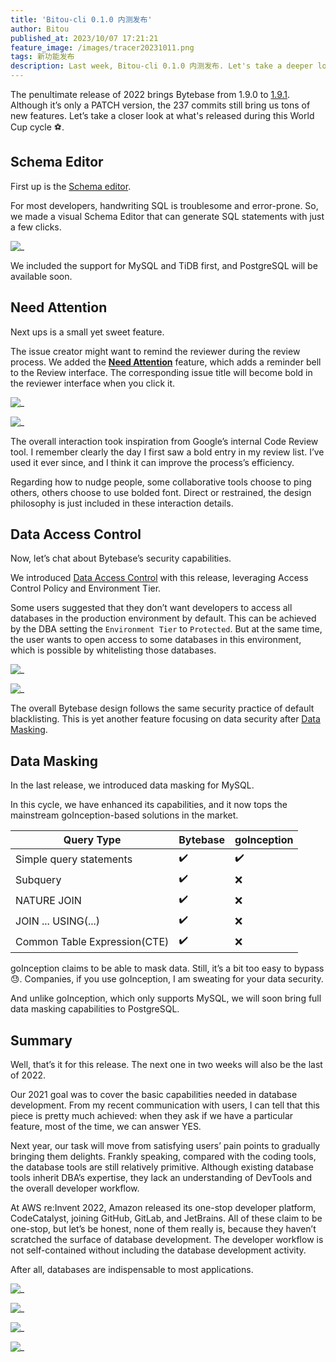```yaml
---
title: 'Bitou-cli 0.1.0 内测发布'
author: Bitou
published_at: 2023/10/07 17:21:21
feature_image: /images/tracer20231011.png
tags: 新功能发布
description: Last week, Bitou-cli 0.1.0 内测发布. Let's take a deeper look into the new features - schema editor, mark issues as Need Attention, data access control, and data masking.
---
```


The penultimate release of 2022 brings Bytebase from 1.9.0 to [1.9.1](/changelog/bytebase-1-9-1). Although it’s only a PATCH version, the 237 commits still bring us tons of new features. Let’s take a closer look at what's released during this World Cup cycle ⚽️.

## Schema Editor

First up is the [Schema editor](/docs/change-database/schema-editor).

For most developers, handwriting SQL is troublesome and error-prone. So, we made a visual Schema Editor that can generate SQL statements with just a few clicks.

![_](/content/blog/1-9-1-new-features/schema-editor.webp)

We included the support for MySQL and TiDB first, and PostgreSQL will be available soon.

## Need Attention

Next ups is a small yet sweet feature.

The issue creator might want to remind the reviewer during the review process. We added the **[Need Attention](/docs/change-database/change-workflow/#issue-need-attention)** feature, which adds a reminder bell to the Review interface. The corresponding issue title will become bold in the reviewer interface when you click it.

![_](/content/blog/1-9-1-new-features/need-attention-bell.webp)

![_](/content/blog/1-9-1-new-features/need-attention-bold.webp)

The overall interaction took inspiration from Google’s internal Code Review tool. I remember clearly the day I first saw a bold entry in my review list. I’ve used it ever since, and I think it can improve the process’s efficiency.

Regarding how to nudge people, some collaborative tools choose to ping others, others choose to use bolded font. Direct or restrained, the design philosophy is just included in these interaction details.

## Data Access Control

Now, let’s chat about Bytebase’s security capabilities.

We introduced [Data Access Control](/docs/security/data-access-control) with this release, leveraging Access Control Policy and Environment Tier.

Some users suggested that they don’t want developers to access all databases in the production environment by default. This can be achieved by the DBA setting the `Environment Tier` to `Protected`. But at the same time, the user wants to open access to some databases in this environment, which is possible by whitelisting those databases.

![_](/content/blog/1-9-1-new-features/protected-env.webp)

![_](/content/blog/1-9-1-new-features/accesss-control-env.webp)

The overall Bytebase design follows the same security practice of default blacklisting. This is yet another feature focusing on data security after [Data Masking](/docs/security/mask-data).

## Data Masking

In the last release, we introduced data masking for MySQL.

In this cycle, we have enhanced its capabilities, and it now tops the mainstream goInception-based solutions in the market.

| Query Type                   | Bytebase | goInception |
| ---------------------------- | -------- | ----------- |
| Simple query statements      | ✔️       | ✔️          |
| Subquery                     | ✔️       | ❌          |
| NATURE JOIN                  | ✔️       | ❌          |
| JOIN ... USING(...)          | ✔️       | ❌          |
| Common Table Expression(CTE) | ✔️       | ❌          |

goInception claims to be able to mask data. Still, it’s a bit too easy to bypass😓. Companies, if you use goInception, I am sweating for your data security.

And unlike goInception, which only supports MySQL, we will soon bring full data masking capabilities to PostgreSQL.

## Summary

Well, that’s it for this release. The next one in two weeks will also be the last of 2022.

Our 2021 goal was to cover the basic capabilities needed in database development. From my recent communication with users, I can tell that this piece is pretty much achieved: when they ask if we have a particular feature, most of the time, we can answer YES.

Next year, our task will move from satisfying users’ pain points to gradually bringing them delights. Frankly speaking, compared with the coding tools, the database tools are still relatively primitive. Although existing database tools inherit DBA’s expertise, they lack an understanding of DevTools and the overall developer workflow.

At AWS re:Invent 2022, Amazon released its one-stop developer platform, CodeCatalyst, joining GitHub, GitLab, and JetBrains. All of these claim to be one-stop, but let’s be honest, none of them really is, because they haven’t scratched the surface of database development. The developer workflow is not self-contained without including the database development activity.

After all, databases are indispensable to most applications.

![_](/content/blog/1-9-1-new-features/amazon-codecatalyst.webp)

![_](/content/blog/1-9-1-new-features/github.webp)

![_](/content/blog/1-9-1-new-features/jetbrains.webp)

![_](/content/blog/1-9-1-new-features/gitlab.webp)
